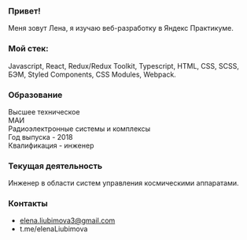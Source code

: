 ### Привет!
Меня зовут Лена, я изучаю веб-разработку в Яндекс Практикуме.

### Мой стек:
Javascript, React, Redux/Redux Toolkit,  Typescript, HTML, CSS, SCSS, БЭМ, Styled Components, CSS Modules, Webpack.

### Образование
Высшее техническое  
МАИ  
Радиоэлектронные системы и комплексы  
Год выпуска - 2018  
Квалификация - инженер

### Текущая деятельность
Инженер в области систем управления космическими аппаратами.

### Контакты
* elena.liubimova3@gmail.com
* t.me/elenaLiubimova
